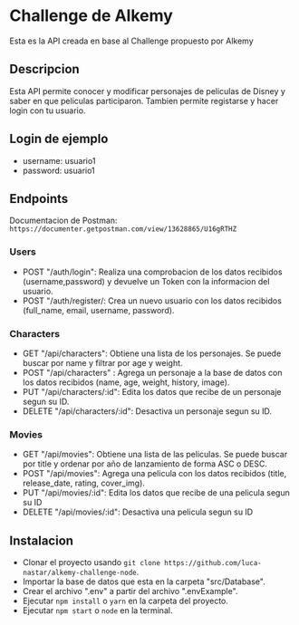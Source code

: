 # Challenge de Alkemy

Esta es la API creada en base al Challenge propuesto por Alkemy

## Descripcion

Esta API permite conocer y modificar personajes de peliculas de Disney y saber en que peliculas participaron. Tambien permite registarse y hacer login con tu usuario.

## Login de ejemplo

- username: usuario1
- password: usuario1

## Endpoints

Documentacion de Postman: `https://documenter.getpostman.com/view/13628865/U16gRTHZ`

### Users

- POST "/auth/login": Realiza una comprobacion de los datos recibidos (username,password) y devuelve un Token con la informacion del usuario.
- POST "/auth/register/: Crea un nuevo usuario con los datos recibidos (full_name, email, username, password).

### Characters

- GET "/api/characters": Obtiene una lista de los personajes. Se puede buscar por name y filtrar por age y weight.
- POST "/api/characters" : Agrega un personaje a la base de datos con los datos recibidos (name, age, weight, history, image).
- PUT "/api/characters/:id": Edita los datos que recibe de un personaje segun su ID.
- DELETE "/api/characters/:id": Desactiva un personaje segun su ID.

### Movies

- GET "/api/movies": Obtiene una lista de las peliculas. Se puede buscar por title y ordenar por año de lanzamiento de forma ASC o DESC.
- POST "/api/movies": Agrega una pelicula con los datos recibidos (title, release_date, rating, cover_img).
- PUT "/api/movies/:id": Edita los datos que recibe de una pelicula segun su ID
- DELETE "/api/movies/:id": Desactiva una pelicula segun su ID

## Instalacion

- Clonar el proyecto usando `git clone https://github.com/luca-nastar/alkemy-challenge-node`.
- Importar la base de datos que esta en la carpeta "src/Database".
- Crear el archivo ".env" a partir del archivo ".envExample".
- Ejecutar `npm install` o `yarn` en la carpeta del proyecto.
- Ejecutar `npm start` o `node` en la terminal.
